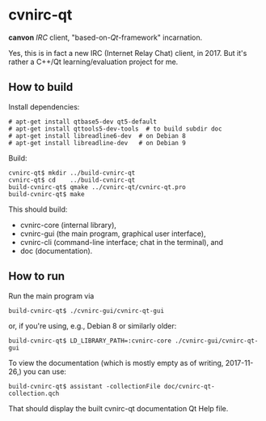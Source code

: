 cvnirc-qt
=========

**canvon** _IRC_ client, "based-on-_Qt_-framework" incarnation.

Yes, this is in fact a new IRC (Internet Relay Chat) client, in 2017.
But it's rather a C++/Qt learning/evaluation project for me.


How to build
------------

Install dependencies:

    # apt-get install qtbase5-dev qt5-default
    # apt-get install qttools5-dev-tools  # to build subdir doc
    # apt-get install libreadline6-dev  # on Debian 8
    # apt-get install libreadline-dev   # on Debian 9

Build:

    cvnirc-qt$ mkdir ../build-cvnirc-qt
    cvnirc-qt$ cd    ../build-cvnirc-qt
    build-cvnirc-qt$ qmake ../cvnirc-qt/cvnirc-qt.pro
    build-cvnirc-qt$ make

This should build:

* cvnirc-core (internal library),
* cvnirc-gui (the main program, graphical user interface),
* cvnirc-cli (command-line interface; chat in the terminal), and
* doc (documentation).


How to run
----------

Run the main program via

    build-cvnirc-qt$ ./cvnirc-gui/cvnirc-qt-gui

or, if you're using, e.g., Debian 8 or similarly older:

    build-cvnirc-qt$ LD_LIBRARY_PATH=:cvnirc-core ./cvnirc-gui/cvnirc-qt-gui

To view the documentation (which is mostly empty as of writing,
2017-11-26,) you can use:

    build-cvnirc-qt$ assistant -collectionFile doc/cvnirc-qt-collection.qch

That should display the built cvnirc-qt documentation Qt Help file.
